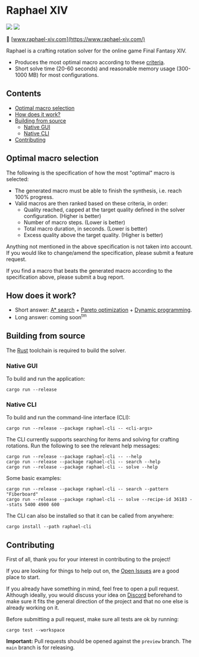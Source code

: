 # Raphael XIV
[<img src="https://img.shields.io/discord/1244140502643904522?label=Discord&logo=discord&logoColor=white"/>](https://discord.com/invite/m2aCy3y8he)
[<img src="https://img.shields.io/github/downloads/KonaeAkira/raphael-rs/total?label=Downloads&color=%23dedede"/>](https://github.com/KonaeAkira/raphael-rs/releases)

:link: [www.raphael-xiv.com](https://www.raphael-xiv.com/)

Raphael is a crafting rotation solver for the online game Final Fantasy XIV.
* Produces the most optimal macro according to these [criteria](#optimal-macro-selection).
* Short solve time (20-60 seconds) and reasonable memory usage (300-1000 MB) for most configurations.

## Contents <!-- omit in toc -->

* [Optimal macro selection](#optimal-macro-selection)
* [How does it work?](#how-does-it-work)
* [Building from source](#building-from-source)
  * [Native GUI](#native-gui)
  * [Native CLI](#native-cli)
* [Contributing](#contributing)

## Optimal macro selection

The following is the specification of how the most "optimal" macro is selected:

* The generated macro must be able to finish the synthesis, i.e. reach 100% progress.
* Valid macros are then ranked based on these criteria, in order:
  * Quality reached, capped at the target quality defined in the solver configuration. (Higher is better)
  * Number of macro steps. (Lower is better)
  * Total macro duration, in seconds. (Lower is better)
  * Excess quality above the target quality. (Higher is better)

Anything not mentioned in the above specification is not taken into account. If you would like to change/amend the specification, please submit a feature request.

If you find a macro that beats the generated macro according to the specification above, please submit a bug report.

## How does it work?

* Short answer: [A* search](https://en.wikipedia.org/wiki/A*_search_algorithm) + [Pareto optimization](https://en.wikipedia.org/wiki/Multi-objective_optimization) + [Dynamic programming](https://en.wikipedia.org/wiki/Dynamic_programming).
* Long answer: coming soon<sup>tm</sup>

## Building from source

The [Rust](https://www.rust-lang.org/) toolchain is required to build the solver.

### Native GUI

To build and run the application:

```
cargo run --release
```

### Native CLI

To build and run the command-line interface (CLI):

```
cargo run --release --package raphael-cli -- <cli-args>
```

The CLI currently supports searching for items and solving for crafting rotations. Run the following to see the relevant help messages:
```
cargo run --release --package raphael-cli -- --help
cargo run --release --package raphael-cli -- search --help
cargo run --release --package raphael-cli -- solve --help
```

Some basic examples:
```
cargo run --release --package raphael-cli -- search --pattern "Fiberboard"
cargo run --release --package raphael-cli -- solve --recipe-id 36183 --stats 5400 4900 600
```

The CLI can also be installed so that it can be called from anywhere:

```
cargo install --path raphael-cli
```

## Contributing

First of all, thank you for your interest in contributing to the project!

If you are looking for things to help out on, the [Open Issues](https://github.com/KonaeAkira/raphael-rs/issues) are a good place to start.

If you already have something in mind, feel free to open a pull request.
Although ideally, you would discuss your idea on [Discord](https://discord.com/invite/m2aCy3y8he) beforehand to make sure it fits the general direction of the project and that no one else is already working on it.

Before submitting a pull request, make sure all tests are ok by running:
```
cargo test --workspace
```

**Important:** Pull requests should be opened against the `preview` branch. The `main` branch is for releasing.
